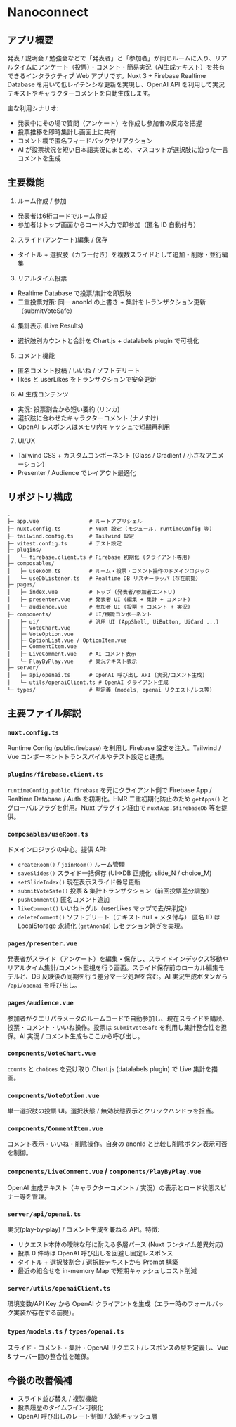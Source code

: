 # Nanoconnect

## アプリ概要

発表 / 説明会 / 勉強会などで「発表者」と「参加者」が同じルームに入り、リアルタイムにアンケート（投票）・コメント・簡易実況（AI生成テキスト）を共有できるインタラクティブ Web アプリです。Nuxt 3 + Firebase Realtime Database を用いて低レイテンシな更新を実現し、OpenAI API を利用して実況テキストやキャラクターコメントを自動生成します。

主な利用シナリオ:

- 発表中にその場で質問（アンケート）を作成し参加者の反応を把握
- 投票推移を即時集計し画面上に共有
- コメント欄で匿名フィードバックやリアクション
- AI が投票状況を短い日本語実況にまとめ、マスコットが選択肢に沿った一言コメントを生成

## 主要機能

1. ルーム作成 / 参加

- 発表者は6桁コードでルーム作成
- 参加者はトップ画面からコード入力で即参加（匿名 ID 自動付与）

2. スライド(アンケート)編集 / 保存

- タイトル + 選択肢（カラー付き）を複数スライドとして追加・削除・並行編集

3. リアルタイム投票

- Realtime Database で投票/集計を即反映
- 二重投票対策: 同一 anonId の上書き + 集計をトランザクション更新（submitVoteSafe）

4. 集計表示 (Live Results)

- 選択肢別カウントと合計を Chart.js + datalabels plugin で可視化

5. コメント機能

- 匿名コメント投稿 / いいね / ソフトデリート
- likes と userLikes をトランザクションで安全更新

6. AI 生成コンテンツ

- 実況: 投票割合から短い要約 (リンカ)
- 選択肢に合わせたキャラクターコメント (ナノすけ)
- OpenAI レスポンスはメモリ内キャッシュで短期再利用

7. UI/UX

- Tailwind CSS + カスタムコンポーネント (Glass / Gradient / 小さなアニメーション)
- Presenter / Audience でレイアウト最適化

## リポジトリ構成

```text
.
├─ app.vue                # ルートアプリシェル
├─ nuxt.config.ts         # Nuxt 設定 (モジュール, runtimeConfig 等)
├─ tailwind.config.ts     # Tailwind 設定
├─ vitest.config.ts       # テスト設定
├─ plugins/
│   └─ firebase.client.ts # Firebase 初期化 (クライアント専用)
├─ composables/
│   ├─ useRoom.ts         # ルーム・投票・コメント操作のドメインロジック
│   └─ useDbListener.ts   # Realtime DB リスナーラッパ（存在前提）
├─ pages/
│   ├─ index.vue          # トップ (発表者/参加者エントリ)
│   ├─ presenter.vue      # 発表者 UI (編集 + 集計 + コメント)
│   └─ audience.vue       # 参加者 UI (投票 + コメント + 実況)
├─ components/            # UI/機能コンポーネント
│   ├─ ui/                # 汎用 UI (AppShell, UiButton, UiCard ...)
│   ├─ VoteChart.vue
│   ├─ VoteOption.vue
│   ├─ OptionList.vue / OptionItem.vue
│   ├─ CommentItem.vue
│   ├─ LiveComment.vue    # AI コメント表示
│   └─ PlayByPlay.vue     # 実況テキスト表示
├─ server/
│   ├─ api/openai.ts      # OpenAI 呼び出し API (実況/コメント生成)
│   └─ utils/openaiClient.ts # OpenAI クライアント生成
└─ types/                 # 型定義 (models, openai リクエスト/レス等)
```

## 主要ファイル解説

### `nuxt.config.ts`

Runtime Config (public.firebase) を利用し Firebase 設定を注入。Tailwind / Vue コンポーネントトランスパイルやテスト設定と連携。

### `plugins/firebase.client.ts`

`runtimeConfig.public.firebase` を元にクライアント側で Firebase App / Realtime Database / Auth を初期化。HMR 二重初期化防止のため `getApps()` とグローバルフラグを併用。Nuxt プラグイン経由で `nuxtApp.$firebaseDb` 等を提供。

### `composables/useRoom.ts`

ドメインロジックの中心。提供 API:

- `createRoom()` / `joinRoom()` ルーム管理
- `saveSlides()` スライド一括保存 (UI→DB 正規化: slide_N / choice_M)
- `setSlideIndex()` 現在表示スライド番号更新
- `submitVoteSafe()` 投票 & 集計トランザクション（前回投票差分調整）
- `pushComment()` 匿名コメント追加
- `likeComment()` いいねトグル（userLikes マップで去/来判定）
- `deleteComment()` ソフトデリート（テキスト null + メタ付与）
匿名 ID は LocalStorage 永続化 (`getAnonId`) しセッション跨ぎを実現。

### `pages/presenter.vue`

発表者がスライド（アンケート）を編集・保存し、スライドインデックス移動やリアルタイム集計/コメント監視を行う画面。スライド保存前のローカル編集モデルと、DB 反映後の同期を行う差分マージ処理を含む。AI 実況生成ボタンから `/api/openai` を呼び出し。

### `pages/audience.vue`

参加者がクエリパラメータのルームコードで自動参加し、現在スライドを購読、投票・コメント・いいね操作。投票は `submitVoteSafe` を利用し集計整合性を担保。AI 実況 / コメント生成もここから呼び出し。

### `components/VoteChart.vue`

`counts` と `choices` を受け取り Chart.js (datalabels plugin) で Live 集計を描画。

### `components/VoteOption.vue`

単一選択肢の投票 UI。選択状態 / 無効状態表示とクリックハンドラを担当。

### `components/CommentItem.vue`

コメント表示・いいね・削除操作。自身の anonId と比較し削除ボタン表示可否を制御。

### `components/LiveComment.vue` / `components/PlayByPlay.vue`

OpenAI 生成テキスト（キャラクターコメント / 実況）の表示とロード状態スピナー等を管理。

### `server/api/openai.ts`

実況(play-by-play) / コメント生成を兼ねる API。特徴:

- リクエスト本体の曖昧な形に耐える多層パース (Nuxt ランタイム差異対応)
- 投票 0 件時は OpenAI 呼び出しを回避し固定レスポンス
- タイトル + 選択肢割合 / 選択肢テキストから Prompt 構築
- 最近の組合せを in-memory Map で短期キャッシュしコスト削減

### `server/utils/openaiClient.ts`

環境変数/API Key から OpenAI クライアントを生成（エラー時のフォールバック実装が存在する前提）。

### `types/models.ts` / `types/openai.ts`

スライド・コメント・集計・OpenAI リクエスト/レスポンスの型を定義し、Vue & サーバー間の整合性を確保。

## 今後の改善候補

- スライド並び替え / 複製機能
- 投票履歴のタイムライン可視化
- OpenAI 呼び出しのレート制御 / 永続キャッシュ層
